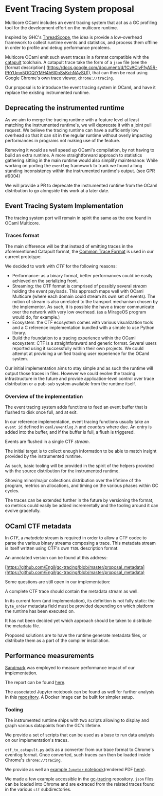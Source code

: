 # Event Tracing System proposal

Multicore OCaml includes an event tracing system that act as a GC
profiling tool for the development effort on the multicore runtime.

Inspired by GHC's [ThreadScope](https://wiki.haskell.org/ThreadScope), the idea
is provide a low-overhead framework to collect runtime events and statistics,
and process them offline in order to profile and debug performance problems.

Multicore OCaml emit such event traces in a format compatible with the
[catapult](https://chromium.googlesource.com/catapult/) toolchain.
A catapult trace take the form of a `json` file (see the [format description]
(https://docs.google.com/document/d/1CvAClvFfyA5R-PhYUmn5OOQtYMH4h6I0nSsKchNAySU)),
that can then be read using Google Chrome's own trace viewer, `chrome://tracing`.

Our proposal is to introduce the event tracing system in OCaml,
and have it replace the existing instrumented runtime.

## Deprecating the instrumented runtime

As we aim to merge the tracing runtime with a feature level at least matching
the instrumented runtime's, we will deprecate it with a joint pull request.
We believe the tracing runtime can have a sufficiently low overhead so that it
can sit in the regular runtime without overly impacting performances in programs
not making use of the feature.

Removing it would as well speed up OCaml's compilation, by not having to build an extra runtime.
A more straightforward approach to statistics gathering sitting in the main runtime would also simplify maintenance:
While working on porting the `eventlog` framework to trunk we found a long standing
inconsistency within the instrumented runtime's output. (see GPR #9004)

We will provide a PR to deprecate the instrumented runtime from the OCaml distribution to go alongside this work at a later date.

## Event Tracing System Implementation

The tracing system port will remain in spirit the same as the one found in OCaml Multicore.

### Traces format

The main difference will be that instead of emitting traces in the aforementioned
Catapult format, the [Common Trace Format](https://diamon.org/ctf/) is used in our current prototype.

We decided to work with *CTF* for the following reasons:
- Performance: as a binary format, better performances could be easily achieved
  on the serializing front.
- Streaming: the CTF format is comprised of possibly several *stream* holding the event payloads.
  This approach maps well with OCaml Multicore (where each domain could stream its own set of events).
  The notion of stream is also unrelated to the transport mechanism chosen by the implementor.
  As such, it is possible the have a tracer communicate over the network with very low overhead.
  (as a MirageOS program would do, for example.)
- Ecosystem: the CTF ecosystem comes with various visualization tools and a
  C reference implementation bundled with a simple to use Python library.
- Build the foundation to a tracing experience within the OCaml ecosystem:
  CTF is a straightforaward and generic format. Several users reported using it
  successfully within their own projects.
  We could attempt at providing a unified tracing user experience for the OCaml system.

Our initial implementation aims to stay simple and as such the runtime will output those traces in files.
However we could evolve the tracing infrastructure in the future and provide application-level control over trace distribution or a pub-sub system available from the runtime itself.

### Overview of the implementation

The event tracing system adds functions to feed an event buffer that is flushed
to disk once full, and at exit.

In our reference implementation, event tracing functions usually take an `event id`
defined in `caml/eventlog.h` and *counters* where due.
An entry is added into the buffer, and if the buffer is full, a flush is triggered.

Events are flushed in a single CTF *stream*.

The initial target is to collect enough information to be able to match insight
provided by the instrumented runtime.

As such, basic tooling will be provided in the spirit of the helpers provided
with the source distribution for the instrumented runtime.

Showing minor/major collections distribution over the
lifetime of the program, metrics on allocations, and timing on the various
phases within GC cycles.

The traces can be extended further in the future by versioning the format,
so metrics could easily be added incrementally and the tooling around it can evolve gracefully.

## OCaml CTF metadata

In *CTF*, a *metadata* stream is required in order to allow a CTF codec to parse
the various binary streams composing a trace.
This metadata stream is itself written using CTF's own `TSDL` description format.

An annotated version can be found at this address:

[https://github.com/Engil/gc-tracing/blob/master/proposal_metadata](https://github.com/Engil/gc-tracing/blob/master/proposal_metadata)

Some questions are still open in our implementation:

A complete CTF trace should contain the metadata stream as well.

In its current form (and implementation), its definition is not fully static: the `byte_order`
metadata field must be provided depending on which platform the runtime has been executed on.

It has not been decided yet which approach should be taken to distribute the metadata file.

Proposed solutions are to have the runtime generate metadata files, or distribute them as a part of the
compiler installation.

## Performance measurements

[Sandmark](https://github.com/ocaml-bench/sandmark) was employed to measure performance impact of our implementation.

The report can be found [here](https://github.com/Engil/gc-tracing/blob/master/perf_report.pdf).

The associated Jupyter notebook can be found as well for further analysis in this [repository](https://github.com/Engil/gc-tracing). A Docker image can be built for simpler setup.

### Tooling

The instrumented runtime ships with two scripts allowing to display and graph various datapoints from the GC's lifetime.

We provide a set of scripts that can be used as a base to run data analysis on our implementation's traces.

`ctf_to_catapult.py` acts as a converter from our trace format to Chrome's eventlog format. Once converted, such traces can then be loaded inside Chrome's `chrome://tracing`.

We provide as well an [example `Jupyter` notebook](https://github.com/Engil/gc-tracing/blob/master/ctf.ipynb)(rendered PDF [here](https://github.com/Engil/gc-tracing/ctf.pdf)).

We made a few example accessible in the [gc-tracing](https://github.com/Engil/gc-tracing/sample_traves) repository. `json` files can be loaded into Chrome and are extraced from the related traces found in the various `ctf` subdirectories.
